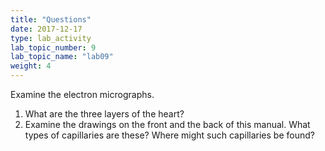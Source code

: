```yaml
---
title: "Questions"
date: 2017-12-17
type: lab_activity
lab_topic_number: 9
lab_topic_name: "lab09"
weight: 4
---
```

<div class="entrybody">
						<p>Examine the electron micrographs.</p>


<ol>
<li>What are the three layers of the heart?</li>
<li>Examine the drawings on the front and the back of this manual.  What types of capillaries are these?  Where might such capillaries be found?</li>
</ol>


						
						
</div>
